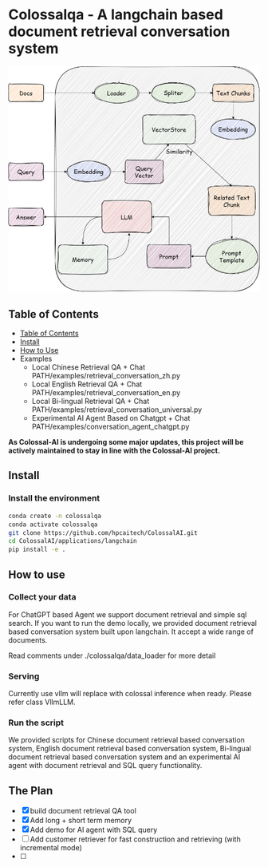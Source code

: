 # Colossalqa - A langchain based document retrieval conversation system
![Alt text](./examples/diagram.png?raw=true "Title")

## Table of Contents

- [Table of Contents](#table-of-contents)
- [Install](#install)
- [How to Use](#how-to-use)
- Examples
  - Local Chinese Retrieval QA + Chat
    PATH/examples/retrieval_conversation_zh.py
  - Local English Retrieval QA + Chat
    PATH/examples/retrieval_conversation_en.py
  - Local Bi-lingual Retrieval QA + Chat
    PATH/examples/retrieval_conversation_universal.py
  - Experimental AI Agent Based on Chatgpt + Chat
    PATH/examples/conversation_agent_chatgpt.py

**As Colossal-AI is undergoing some major updates, this project will be actively maintained to stay in line with the Colossal-AI project.**

## Install

### Install the environment

```bash
conda create -n colossalqa
conda activate colossalqa
git clone https://github.com/hpcaitech/ColossalAI.git
cd ColossalAI/applications/langchain
pip install -e .
```

## How to use

### Collect your data

For ChatGPT based Agent we support document retrieval and simple sql search.
If you want to run the demo locally, we provided document retrieval based conversation system built upon langchain. It accept a wide range of documents. 

Read comments under ./colossalqa/data_loader for more detail 

### Serving
Currently use vllm will replace with colossal inference when ready. Please refer class VllmLLM.

### Run the script

We provided scripts for Chinese document retrieval based conversation system, English document retrieval based conversation system, Bi-lingual document retrieval based conversation system and an experimental AI agent with document retrieval and SQL query functionality.

## The Plan

- [x] build document retrieval QA tool
- [x] Add long + short term memory
- [x] Add demo for AI agent with SQL query
- [ ] Add customer retriever for fast construction and retrieving (with incremental mode)
- [ ] 
